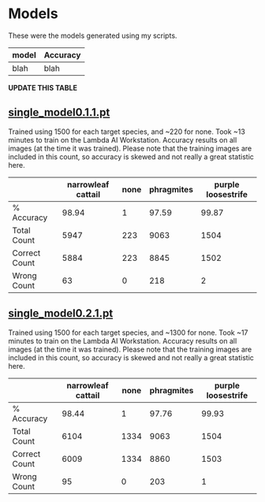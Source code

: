 # Models
These were the models generated using my scripts.

| model | Accuracy  |
| --- | --- |
| blah | blah |
**UPDATE THIS TABLE**

## [single_model0.1.1.pt](https://github.com/jgeorge1316/Senior-Design-2025/blob/main/models/single_model0.1.1.pt)
Trained using 1500 for each target species, and ~220 for none. Took ~13 minutes to train on the Lambda AI Workstation. Accuracy results on all images (at the time it was trained). Please note that the training images are included in this count, so accuracy is skewed and not really a great statistic here.

| | narrowleaf cattail | none | phragmites | purple loosestrife |
| --- | --- | ---| --- | --- |
| % Accuracy | 98.94 | 1 | 97.59 | 99.87 |
| Total Count | 5947 | 223 | 9063 | 1504 |
| Correct Count | 5884 | 223 | 8845 | 1502 |
| Wrong Count | 63 | 0 | 218 | 2 |

## [single_model0.2.1.pt](https://github.com/jgeorge1316/Senior-Design-2025/blob/main/models/single_model0.2.1.pt)
Trained using 1500 for each target species, and ~1300 for none. Took ~17 minutes to train on the Lambda AI Workstation. Accuracy results on all images (at the time it was trained). Please note that the training images are included in this count, so accuracy is skewed and not really a great statistic here.

| | narrowleaf cattail | none | phragmites | purple loosestrife |
| --- | --- | ---| --- | --- |
| % Accuracy | 98.44 | 1 | 97.76 | 99.93 |
| Total Count | 6104 | 1334 | 9063 | 1504 |
| Correct Count | 6009 | 1334 | 8860 | 1503 |
| Wrong Count | 95 | 0 | 203 | 1 |
